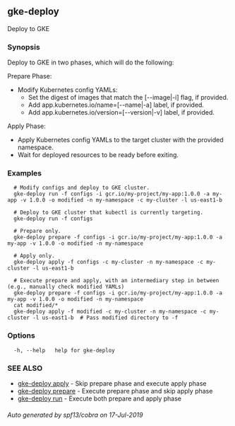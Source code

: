 ## gke-deploy

Deploy to GKE

### Synopsis

Deploy to GKE in two phases, which will do the following:

Prepare Phase:
  - Modify Kubernetes config YAMLs:
    - Set the digest of images that match the [--image|-i] flag, if provided.
    - Add app.kubernetes.io/name=[--name|-a] label, if provided.
    - Add app.kubernetes.io/version=[--version|-v] label, if provided.

Apply Phase:
  - Apply Kubernetes config YAMLs to the target cluster with the provided namespace.
  - Wait for deployed resources to be ready before exiting.


### Examples

```
  # Modify configs and deploy to GKE cluster.
  gke-deploy run -f configs -i gcr.io/my-project/my-app:1.0.0 -a my-app -v 1.0.0 -o modified -n my-namespace -c my-cluster -l us-east1-b

  # Deploy to GKE cluster that kubectl is currently targeting.
  gke-deploy run -f configs

  # Prepare only.
  gke-deploy prepare -f configs -i gcr.io/my-project/my-app:1.0.0 -a my-app -v 1.0.0 -o modified -n my-namespace

  # Apply only.
  gke-deploy apply -f configs -c my-cluster -n my-namespace -c my-cluster -l us-east1-b

  # Execute prepare and apply, with an intermediary step in between (e.g., manually check modified YAMLs)
  gke-deploy prepare -f configs -i gcr.io/my-project/my-app:1.0.0 -a my-app -v 1.0.0 -o modified -n my-namespace
  cat modified/*
  gke-deploy apply -f modified -c my-cluster -n my-namespace -c my-cluster -l us-east1-b  # Pass modified directory to -f
```

### Options

```
  -h, --help   help for gke-deploy
```

### SEE ALSO

* [gke-deploy apply](gke-deploy_apply.md)	 - Skip prepare phase and execute apply phase
* [gke-deploy prepare](gke-deploy_prepare.md)	 - Execute prepare phase and skip apply phase
* [gke-deploy run](gke-deploy_run.md)	 - Execute both prepare and apply phase

###### Auto generated by spf13/cobra on 17-Jul-2019
